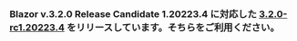 ### Blazor v.3.2.0 Release Candidate 1.20223.4 に対応した [3.2.0-rc1.20223.4](https://github.com/jsakamoto/self-learning-materials-for-blazor-jp/releases/tag/doc%2F3.2.0-rc1.20223.4) をリリースしています。そちらをご利用ください。